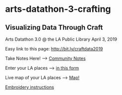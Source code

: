 # arts-datathon-3-crafting

## Visualizing Data Through Craft
Arts Datathon 3.0 @ the LA Public Library
April 3, 2019

Easy link to this page: http://bit.ly/craftdata2019

Take Notes Here! --> [Community Notes](https://docs.google.com/document/d/1d8aOa_FyWcZVsr_yO8Y6_V2yL7CHy2HJY9_ceaccn54/edit?usp=sharing)

Enter your LA places --> [in this form](https://docs.google.com/forms/d/e/1FAIpQLSfQDNdZLUO_kQ1dYrGSzyPvEWooAbUD9vJzJelTL5RjRtm05Q/viewform)

Live map of your LA places --> [Map!](https://matikin9.github.io/arts-datathon-3-crafting/)

[Embroidery instructions](https://docs.google.com/document/d/1njRXcQIHlc67D0kbKgmjz_OvCteEQuYW8bi-IpWEUIY/edit?usp=sharing)



